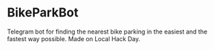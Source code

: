 # BikeParkBot

Telegram bot for finding the nearest bike parking in the easiest and the fastest way possible. Made on Local Hack Day.
